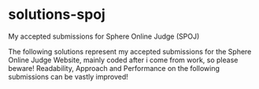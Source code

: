 # solutions-spoj
My accepted submissions for Sphere Online Judge (SPOJ)

The following solutions represent my accepted submissions for the Sphere Online Judge Website, mainly coded after i come from work, so please beware! Readability, Approach and Performance on the following submissions can be vastly improved!
